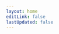 ```yaml
---
layout: home
editLink: false
lastUpdated: false
---
```

<main>
  <Timeline :timelineData="timelineData" mode="center" lineStyle="dashed">
    <!-- <template #dot="{ index }">
    </template> -->
  </Timeline>
</main>

<script setup lang="ts">
import { onMounted, ref } from 'vue'
import { Timeline } from 'vue-amazing-ui'
import { fetchReleaseTagArray } from '../../.vitepress/script/fetchReleaseTag.ts'
// import gsap  from 'gsap'
// import { ScrollTrigger } from 'gsap/dist/ScrollTrigger'

onMounted(() => {
  initView()
})

let timelineData = ref([
  {
    desc: '初始化 2023-12-07',
    color: 'green'
  },
  {
    desc: '正式开始建档 2023-12-08',
    color: 'green'
  },
  // {
  //   desc: 'Technical testing 2023-05-24',
  //   color: 'blue', 'green', 'gray'
  // },
])
const initView = async() => {
  const res = await fetchReleaseTagArray()
  const resMap = res.reverse().map(li => {
    return {
      desc: `${li.body} ${li.created_at.split('T')[0]}`,
      color: 'green'
    }
  })
  timelineData.value.push(...resMap)
}
</script>

<style scoped lang="scss">
.box {
  width: 60px;
  height: 60px;
  background: linear-gradient( 114.41deg, #0ae448 20.74%, #abff84 65.5% );
}

:deep(.m-spin-content) {
  width: 100%;
}
:deep(.m-timeline-item) {
  padding-bottom: 66px !important;
}
</style>
